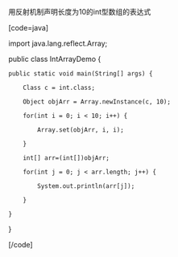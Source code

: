用反射机制声明长度为10的int型数组的表达式
[code=java]
import java.lang.reflect.Array; 
public class IntArrayDemo {    
	public static void main(String[] args) {        
		Class c = int.class;        
		Object objArr = Array.newInstance(c, 10);                
		for(int i = 0; i < 10; i++) {            
			Array.set(objArr, i, i);        
		}
		int[] arr=(int[])objArr;
		for(int j = 0; j < arr.length; j++) {            
			System.out.println(arr[j]);        
		}    
	}
}
[/code]